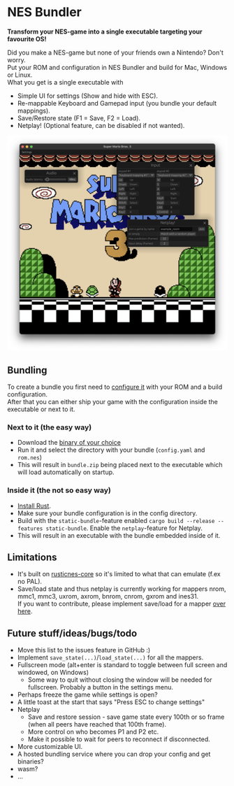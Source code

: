 # NES Bundler

**Transform your NES-game into a single executable targeting your favourite OS!**

Did you make a NES-game but none of your friends own a Nintendo? Don't worry.  
Put your ROM and configuration in NES Bundler and build for Mac, Windows or Linux.  
What you get is a single executable with
* Simple UI for settings (Show and hide with ESC).
* Re-mappable Keyboard and Gamepad input (you bundle your default mappings).
* Save/Restore state (F1 = Save, F2 = Load).
* Netplay! (Optional feature, can be disabled if not wanted).

<p align="center">
  <img src="https://github.com/tedsteen/nes-bundler/blob/master/screenshot.png?raw=true" alt="Super Mario!"/>
</p>

## Bundling

To create a bundle you first need to [configure it](config/README.md) with your ROM and a build configuration.  
After that you can either ship your game with the configuration inside the executable or next to it.
### Next to it (the easy way)

* Download the [binary of your choice](https://github.com/tedsteen/nes-bundler/releases/)
* Run it and select the directory with your bundle (`config.yaml` and `rom.nes`)
* This will result in `bundle.zip` being placed next to the executable which will load automatically on startup.

### Inside it (the not so easy way)

* [Install Rust](https://www.rust-lang.org/tools/install).
* Make sure your bundle configuration is in the config directory.
* Build with the `static-bundle`-feature enabled `cargo build --release --features static-bundle`. Enable the `netplay`-feature for Netplay.
* This will result in an executable with the bundle embedded inside of it.

## Limitations

* It's built on [rusticnes-core](https://github.com/zeta0134/rusticnes-core) so it's limited to what that can emulate (f.ex no PAL).
* Save/load state and thus netplay is currently working for mappers nrom, mmc1, mmc3, uxrom, axrom, bnrom, cnrom, gxrom and ines31.  
  If you want to contribute, please implement save/load for a mapper [over here](https://github.com/tedsteen/rusticnes-core-for-nes-bundler/blob/master/src/mmc/mapper.rs#L43-L45).

## Future stuff/ideas/bugs/todo
* Move this list to the issues feature in GitHub :)
* Implement `save_state(...)`/`load_state(...)` for all the mappers.
* Fullscreen mode (alt+enter is standard to toggle between full screen and windowed, on Windows)
  * Some way to quit without closing the window will be needed for fullscreen. Probably a button in the settings menu.
* Perhaps freeze the game while settings is open?
* A little toast at the start that says "Press ESC to change settings"
* Netplay
  * Save and restore session - save game state every 100th or so frame (when all peers have reached that 100th frame).
  * More control on who becomes P1 and P2 etc.
  * Make it possible to wait for peers to reconnect if disconnected.
* More customizable UI.
* A hosted bundling service where you can drop your config and get binaries?
* wasm?
* ...
